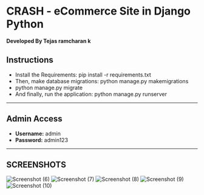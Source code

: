 # **CRASH - eCommerce Site in Django Python**

**Developed By Tejas ramcharan k**

## **Instructions**
- Install the Requirements: pip install -r requirements.txt
- Then, make database migrations: python manage.py makemigrations
- python manage.py migrate
- And finally, run the application: python manage.py runserver

------------------------------------------------------------
## Admin Access
- **Username:** admin
- **Password:** admin123
------------------------------------------------------------
## SCREENSHOTS
![Screenshot (6)](https://github.com/Tejasramcharan/CRASH/assets/132668791/ababf63d-062e-4567-9469-8398774deef1)
![Screenshot (7)](https://github.com/Tejasramcharan/CRASH/assets/132668791/132acd59-cf88-46d0-b068-e3873c5e5484)
![Screenshot (8)](https://github.com/Tejasramcharan/CRASH/assets/132668791/2d7a9940-ccc2-4af1-898c-24847a4cba14)
![Screenshot (9)](https://github.com/Tejasramcharan/CRASH/assets/132668791/62c4c8e6-2ec0-47f9-b024-5d82fbf6c6f1)
![Screenshot (10)](https://github.com/Tejasramcharan/CRASH/assets/132668791/0eb83b4f-52b8-4213-8afb-bb22a346bb9b)
